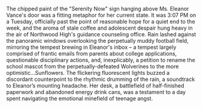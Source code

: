 The chipped paint of the "Serenity Now" sign hanging above Ms. Eleanor Vance's door was a fitting metaphor for her current state.  It was 3:07 PM on a Tuesday, officially past the point of reasonable hope for a quiet end to the week, and the aroma of stale coffee and adolescent despair hung heavy in the air of Northwood High's guidance counseling office. Rain lashed against the panoramic windows overlooking the perpetually muddy football field, mirroring the tempest brewing in Eleanor's inbox – a tempest largely comprised of frantic emails from parents about college applications, questionable disciplinary actions, and, inexplicably, a petition to rename the school mascot from the perpetually-defeated Wolverines to the more optimistic…Sunflowers.  The flickering fluorescent lights buzzed a discordant counterpoint to the rhythmic drumming of the rain, a soundtrack to Eleanor’s mounting headache.  Her desk, a battlefield of half-finished paperwork and abandoned energy drink cans, was a testament to a day spent navigating the emotional minefield of teenage angst.
